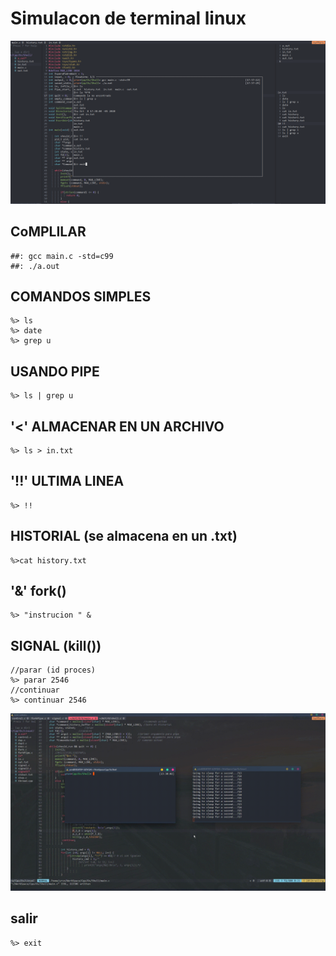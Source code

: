 # Simulacon de terminal linux
![img](https://github.com/yerson001/shell_OS/blob/main/shell.PNG)
## CoMPLILAR
~~~
##: gcc main.c -std=c99
##: ./a.out
~~~
## COMANDOS SIMPLES
~~~
%> ls
%> date
%> grep u
~~~
## USANDO PIPE 
~~~
%> ls | grep u
~~~
##  '<' ALMACENAR EN UN ARCHIVO 
~~~
%> ls > in.txt
~~~
## '!!' ULTIMA LINEA
~~~
%> !!
~~~
## HISTORIAL (se almacena en un .txt)
~~~
%>cat history.txt
~~~
## '&' fork()
~~~
%> "instrucion " &
~~~
## SIGNAL (kill())
~~~
//parar (id proces)
%> parar 2546
//continuar
%> continuar 2546
~~~
![img](https://github.com/yerson001/shell_OS/blob/main/kill.gif)
## salir
~~~
%> exit
~~~

